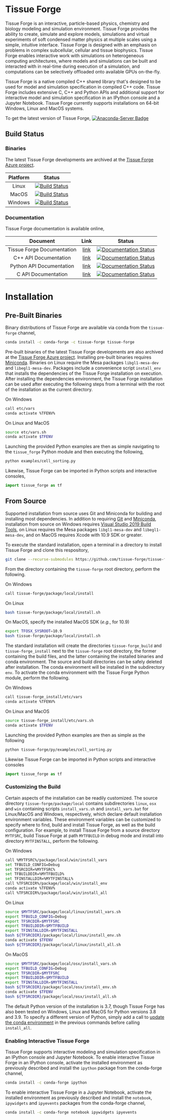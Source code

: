 Tissue Forge
============

Tissue Forge is an interactive, particle-based physics, chemistry and biology
modeling and simulation environment. Tissue Forge provides the ability to create, 
simulate and explore models, simulations and virtual experiments of soft condensed 
matter physics at multiple scales using a simple, intuitive interface. Tissue Forge 
is designed with an emphasis on problems in complex subcellular, cellular and tissue 
biophysics. Tissue Forge enables interactive work with simulations on heterogeneous 
computing architectures, where models and simulations can be built and interacted 
with in real-time during execution of a simulation, and computations can be 
selectively offloaded onto available GPUs on-the-fly. 

Tissue Forge is a native compiled C++ shared library that's designed to be used for model 
and simulation specification in compiled C++ code. Tissue Forge includes extensive C, C++ and 
Python APIs and additional support for interactive model and simulation specification in 
an IPython console and a Jupyter Notebook. 
Tissue Forge currently supports installations on 64-bit Windows, Linux and MacOS systems. 

To get the latest version of Tissue Forge, [![Anaconda-Server Badge](https://anaconda.org/tissue-forge/tissue-forge/badges/installer/conda.svg)](https://conda.anaconda.org/tissue-forge)

## Build Status ##

### Binaries ###

The latest Tissue Forge developments are archived at the 
[Tissue Forge Azure project](https://dev.azure.com/Tissue-Forge/tissue-forge).

| Platform |                                                                                                                                 Status                                                                                                                                 |
|:--------:|:----------------------------------------------------------------------------------------------------------------------------------------------------------------------------------------------------------------------------------------------------------------------:|
|  Linux   |  [![Build Status](https://dev.azure.com/Tissue-Forge/tissue-forge/_apis/build/status/tissue-forge.develop?branchName=develop&stageName=Local%20build%20for%20Linux)](https://dev.azure.com/Tissue-Forge/tissue-forge/_build/latest?definitionId=4&branchName=develop)  |
|  MacOS   |   [![Build Status](https://dev.azure.com/Tissue-Forge/tissue-forge/_apis/build/status/tissue-forge.develop?branchName=develop&stageName=Local%20build%20for%20Mac)](https://dev.azure.com/Tissue-Forge/tissue-forge/_build/latest?definitionId=4&branchName=develop)   |
| Windows  | [![Build Status](https://dev.azure.com/Tissue-Forge/tissue-forge/_apis/build/status/tissue-forge.develop?branchName=develop&stageName=Local%20build%20for%20Windows)](https://dev.azure.com/Tissue-Forge/tissue-forge/_build/latest?definitionId=4&branchName=develop) |

### Documentation ###

Tissue Forge documentation is available online, 

|          Document          |                                      Link                                       |                                                                                                    Status                                                                                                     |
|:--------------------------:|:-------------------------------------------------------------------------------:|:-------------------------------------------------------------------------------------------------------------------------------------------------------------------------------------------------------------:|
| Tissue Forge Documentation |      [link](https://tissue-forge-documentation.readthedocs.io/en/latest/)       |            [![Documentation Status](https://readthedocs.org/projects/tissue-forge-documentation/badge/?version=latest)](https://tissue-forge-documentation.readthedocs.io/en/latest/?badge=latest)            |
|   C++ API Documentation    |  [link](https://tissue-forge-cpp-api-documentation.readthedocs.io/en/latest/)   |    [![Documentation Status](https://readthedocs.org/projects/tissue-forge-cpp-api-documentation/badge/?version=latest)](https://tissue-forge-cpp-api-documentation.readthedocs.io/en/latest/?badge=latest)    |
|  Python API Documentation  | [link](https://tissue-forge-python-api-documentation.readthedocs.io/en/latest/) | [![Documentation Status](https://readthedocs.org/projects/tissue-forge-python-api-documentation/badge/?version=latest)](https://tissue-forge-python-api-documentation.readthedocs.io/en/latest/?badge=latest) |
|    C API Documentation     |   [link](https://tissue-forge-c-api-documentation.readthedocs.io/en/latest/)    |      [![Documentation Status](https://readthedocs.org/projects/tissue-forge-c-api-documentation/badge/?version=latest)](https://tissue-forge-c-api-documentation.readthedocs.io/en/latest/?badge=latest)      |


# Installation #

## Pre-Built Binaries ##

Binary distributions of Tissue Forge are available via conda from the `tissue-forge` channel, 

```bash
conda install -c conda-forge -c tissue-forge tissue-forge
```

Pre-built binaries of the latest Tissue Forge developments are also archived at the 
[Tissue Forge Azure project](https://dev.azure.com/Tissue-Forge/tissue-forge). 
Installing pre-built binaries requires [Miniconda](https://docs.conda.io/en/latest/miniconda.html). 
Binaries on Linux require the Mesa packages `libgl1-mesa-dev` and `libegl1-mesa-dev`. 
Packages include a convenience script `install_env` that installs the dependencies 
of the Tissue Forge installation on execution. After installing the dependencies 
environment, the Tissue Forge installation can be used after executing the following steps 
from a terminal with the root of the installation as the current directory. 

On Windows
```bash
call etc/vars
conda activate %TFENV%
```
On Linux and MacOS
```bash
source etc/vars.sh
conda activate $TFENV
```

Launching the provided Python examples are then as simple navigating to the ``tissue_forge`` 
Python module and then executing the following, 

```bash
python examples/cell_sorting.py
```

Likewise, Tissue Forge can be imported in Python scripts and interactive consoles, 

```python
import tissue_forge as tf
```

## From Source ##

Supported installation from source uses Git and Miniconda for building and installing 
most dependencies. In addition to requiring [Git](https://git-scm.com/downloads) and 
[Miniconda](https://docs.conda.io/en/latest/miniconda.html), installation from source 
on Windows requires 
[Visual Studio 2019 Build Tools](https://visualstudio.microsoft.com/downloads/), 
on Linux requires the Mesa packages `libgl1-mesa-dev` and `libegl1-mesa-dev`, 
and on MacOS requires Xcode with 10.9 SDK or greater. 

To execute the standard installation, open a terminal in a directory to install Tissue Forge
and clone this respository,
```bash
git clone --recurse-submodules https://github.com/tissue-forge/tissue-forge
```

From the directory containing the `tissue-forge` root directory, perform the following.

On Windows 
```bash
call tissue-forge/package/local/install
```
On Linux
```bash
bash tissue-forge/package/local/install.sh
```
On MacOS, specify the installed MacOS SDK (*e.g.*, for 10.9)  
```bash
export TFOSX_SYSROOT=10.9
bash tissue-forge/package/local/install.sh
```

The standard installation will create the directories `tissue-forge_build` and 
`tissue-forge_install` next to the `tissue-forge` root directory, the former containing 
the build files, and the latter containing the installed binaries and conda environment. 
The source and build directories can be safely deleted after installation. 
The conda environment will be installed in the subdirectory `env`. 
To activate the conda environment with the Tissue Forge Python module, perform the following. 

On Windows
```bash
call tissue-forge_install/etc/vars
conda activate %TFENV%
```
On Linux and MacOS 
```bash
source tissue-forge_install/etc/vars.sh
conda activate $TFENV
```

Launching the provided Python examples are then as simple as the following

```bash
python tissue-forge/py/examples/cell_sorting.py
```

Likewise Tissue Forge can be imported in Python scripts and interactive consoles

```python
import tissue_forge as tf
```

### Customizing the Build ###

Certain aspects of the installation can be readily customized. 
The source directory `tissue-forge/package/local` contains subdirectories `linux`, `osx` and 
`win` containing scripts `install_vars.sh` and `install_vars.bat` for 
Linux/MacOS and Windows, respectively, which declare default installation 
environment variables. These environment variables can be customized to specify 
where to find, build and install Tissue Forge, as well as the build configuration. 
For example, to install Tissue Forge from a source directory `MYTFSRC`, build Tissue Forge 
at path `MYTFBUILD` in debug mode and install into directory `MYTFINSTALL`, perform the following. 

On Windows
```bash
call %MYTFSRC%/package/local/win/install_vars
set TFBUILD_CONFIG=Debug
set TFSRCDIR=%MYTFSRC%
set TFBUILDDIR=%MYTFBUILD%
set TFINSTALLDIR=%MYTFINSTALL%
call %TFSRCDIR%/package/local/win/install_env
conda activate %TFENV%
call %TFSRCDIR%/package/local/win/install_all
```
On Linux
```bash
source $MYTFSRC/package/local/linux/install_vars.sh
export TFBUILD_CONFIG=Debug
export TFSRCDIR=$MYTFSRC
export TFBUILDDIR=$MYTFBUILD
export TFINSTALLDIR=$MYTFINSTALL
bash ${TFSRCDIR}/package/local/linux/install_env.sh
conda activate $TFENV
bash ${TFSRCDIR}/package/local/linux/install_all.sh
```
On MacOS
```bash
source $MYTFSRC/package/local/osx/install_vars.sh
export TFBUILD_CONFIG=Debug
export TFSRCDIR=$MYTFSRC
export TFBUILDDIR=$MYTFBUILD
export TFINSTALLDIR=$MYTFINSTALL
bash ${TFSRCDIR}/package/local/osx/install_env.sh
conda activate $TFENV
bash ${TFSRCDIR}/package/local/osx/install_all.sh
```

The default Python version of the installation is 3.7, though Tissue Forge has also been tested 
on Windows, Linux and MacOS for Python versions 3.8 and 3.9. 
To specify a different version of Python, simply add a call to 
[update the conda environment](https://docs.conda.io/projects/conda/en/latest/user-guide/tasks/manage-python.html#updating-or-upgrading-python) 
in the previous commands before calling `install_all`. 

### Enabling Interactive Tissue Forge ###

Tissue Forge supports interactive modeling and simulation specification in an 
IPython console and Jupyter Notebook. To enable interactive Tissue Forge in an 
IPython console, activate the installed environment as previously described and 
install the `ipython` package from the conda-forge channel, 

```bash
conda install -c conda-forge ipython
```

To enable interactive Tissue Forge in a Jupyter Notebook, activate the installed 
environment as previously described and install the `notebook`, `ipywidgets` and 
`ipyevents` packages from the conda-forge channel, 

```bash
conda install -c conda-forge notebook ipywidgets ipyevents
```
